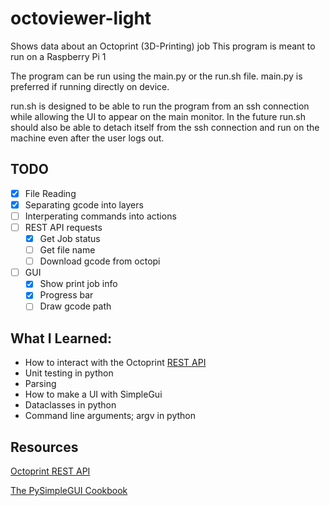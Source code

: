 # octoviewer-light
Shows data about an Octoprint (3D-Printing) job 
This program is meant to run on a Raspberry Pi 1

The program can be run using the main.py or the run.sh file.
main.py is preferred if running directly on device.

run.sh is designed to be able to run the program from an ssh connection while allowing the UI to appear on the main monitor. In the future run.sh should also be able to detach itself from the ssh connection and run on the machine even after the user logs out.
## TODO
- [x] File Reading
- [x] Separating gcode into layers
- [ ] Interperating commands into actions
- [ ] REST API requests
    - [x] Get Job status
    - [ ] Get file name
    - [ ] Download gcode from octopi
- [ ] GUI
    - [x] Show print job info
    - [x] Progress bar
    - [ ] Draw gcode path

## What I Learned:
* How to interact with the Octoprint [REST API](https://docs.octoprint.org/en/master/api/index.html)
* Unit testing in python
* Parsing
* How to make a UI with SimpleGui
* Dataclasses in python
* Command line arguments; argv in python


## Resources
[Octoprint REST API](https://docs.octoprint.org/en/master/api/index.html)

[The PySimpleGUI Cookbook](https://pysimplegui.readthedocs.io/en/latest/cookbook/)